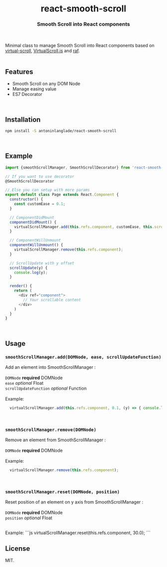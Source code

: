 <h1 align="center">react-smooth-scroll</h1>
<h3 align="center">Smooth Scroll into React components</h3>

<br><br>
Minimal class to manage Smooth Scroll into React components based on [virtual-scroll](https://github.com/ayamflow/virtual-scroll), [VirtualScroll.js](https://github.com/drojdjou/bartekdrozdz.com/blob/master/static/src/framework/VirtualScroll.js) and [raf](https://github.com/pqml/raf).
<br><br>

## Features

- Smooth Scroll on any DOM Node
- Manage easing value
- ES7 Decorator

<br>

## Installation

```sh
npm install -S antoninlanglade/react-smooth-scroll
```

<br>

## Example
```javascript
import {smoothScrollManager, SmoothScrollDecorator} from 'react-smooth-scroll';

// If you want to use decorator
@SmoothScrollDecorator

// Else you can setup with more params 
export default class Page extends React.Component {
  constructor() {
    const customEase = 0.1;
  }

  // ComponentDidMount
  componentDidMount() {
    virtualScrollManager.add(this.refs.component, customEase, this.scrollUpdate);
  }

  // ComponentWillUnmount
  componentWillUnmount() {
    virtualScrollManager.remove(this.refs.component);
  }

  // ScrollUpdate with y offset 
  scrollUpdate(y) {
    console.log(y);
  }

  render() {
    return (
      <div ref="component">
        // Your scrollable content
      </div>
    )
  }
}
```

<br>

## Usage

### `smoothScrollManager.add(DOMNode, ease, scrollUpdateFunction)`

Add an element into SmoothScrollManager : 
<br>
<br>
`DOMNode` **required** DOMNode
<br>
`ease` *optional* Float
<br>
`scrollUpdateFunction` *optional* Function
<br>
<br>
Example:
```js
  virtualScrollManager.add(this.refs.component, 0.1, (y) => { console.log(y) });
```

<br>

### `smoothScrollManager.remove(DOMNode)`

Remove an element from SmoothScrollManager : 
<br>
<br>
`DOMNode` **required** DOMNode
<br>
<br>
Example:
```js
  virtualScrollManager.remove(this.refs.component);
```

<br>

### `smoothScrollManager.reset(DOMNode, position)`

Reset position of an element on y axis from SmoothScrollManager : 
<br>
<br>
`DOMNode` **required** DOMNode
<br>
`position` *optional* Float
<br>

<br>
Example:
```js
  virtualScrollManager.reset(this.refs.component, 30.0);
```

<br>




## License
MIT.
